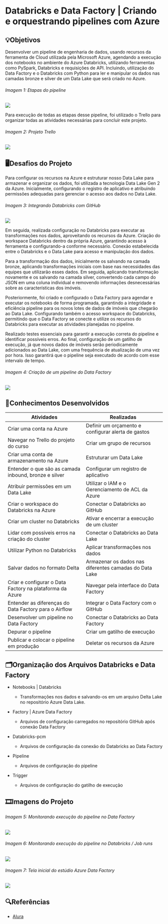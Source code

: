 # Databricks e Data Factory | Criando e orquestrando pipelines com Azure

## 💡Objetivos
Desenvolver um pipeline de engenharia de dados, usando recursos da ferramenta de Cloud utilizada pela Microsoft Azure, agendando a execução dos notebooks no ambiente do Azure Databricks, utilizando ferramentas como PySpark, Databricks e requisições de API. Incluindo, utilização do Data Factory e o Databricks com Python para ler e manipular os dados nas camadas bronze e silver de um Data Lake que será criado no Azure.

###### Imagem 1: Etapas do pipeline
<img src="/img/etapas-pipeline.png">

Para execução de todas as etapas desse pipeline, foi utilizado o Trello para organizar todas as atividades necessárias para concluir este projeto.

###### Imagem 2: Projeto Trello 
<img src="/img/trello-projeto.png">

## 🖥️Desafios do Projeto
Para configurar os recursos na Azure e estruturar nosso Data Lake para armazenar e organizar os dados, foi utilizada a tecnologia Data Lake Gen 2 da Azure. Inicialmente, configurando o registro de aplicativo e atribuindo permissões adequadas para gerenciar o acesso aos dados no Data Lake.

###### Imagem 3: Integrando Databricks com GitHub
<img src="/img/img-databricks-github.png">

Em seguida, realizada configuração no Databricks para executar as transformações nos dados, aproveitando os recursos da Azure. Criação do workspace Databricks dentro da própria Azure, garantindo acesso à ferramenta e configurando-a conforme necessário. Conexão estabelecida entre o Databricks e o Data Lake para acesso e manipulação dos dados.

Para a transformação dos dados, inicialmente os salvando na camada bronze, aplicando transformações iniciais com base nas necessidades das equipes que utilizarão esses dados. Em seguida, aplicando transformação novamente e os salvando na camada silver, convertendo cada campo do JSON em uma coluna individual e removendo informações desnecessárias sobre as características dos imóveis.

Posteriormente, foi criado e configurado o Data Factory para agendar e executar os notebooks de forma programada, garantindo a integridade e eficiência pipeline para os novos lotes de dados de imóveis que chegarão ao Data Lake. Configurando também o acesso workspace do Databricks, permitindo que o Data Factory se conecte e utilize os recursos do Databricks para executar as atividades planejadas no pipeline.

Realizado testes essenciais para garantir a execução correta do pipeline e identificar possíveis erros. Ao final, configuração de um gatilho de execução, já que novos dados de imóveis serão periodicamente adicionados ao Data Lake, com uma frequência de atualização de uma vez por hora. Isso garantirá que o pipeline seja executado de acordo com esse intervalo de tempo.

###### Imagem 4: Criação de um pipeline do Data Factory
<img src="/img/pipeline-datafactory.png">

## 📄Conhecimentos Desenvolvidos
|Atividades|Realizadas |
|----------|-----------|
| Criar uma conta na Azure | Definir um orçamento e configurar alerta de gastos |
| Navegar no Trello do projeto do curso | Criar um grupo de recursos |
| Criar uma conta de armazenamento na Azure | Estruturar um Data Lake |
| Entender o que são as camada inbound, bronze e silver | Configurar um registro de aplicativo |
| Atribuir permissões em um Data Lake | Utilizar o IAM e o Gerenciamento de ACL da Azure |
| Criar o workspace do Databricks na Azure | Conectar o Databricks ao GitHub |
| Criar um cluster no Databricks | Ativar e encerrar a execução de um cluster |
| Lidar com possíveis erros na criação do cluster | Conectar o Databricks ao Data Lake |
| Utilizar Python no Databricks | Aplicar transformações nos dados |
| Salvar dados no formato Delta | Armazenar os dados nas diferentes camadas do Data Lake |
| Criar e configurar o Data Factory na plataforma da Azure | Navegar pela interface do Data Factory |
| Entender as diferenças do Data Factory para o Airflow | Integrar o Data Factory com o GitHub |
| Desenvolver um pipeline no Data Factory | Conectar o Databricks ao Data Factory |
| Depurar o pipeline | Criar um gatilho de execução |
| Publicar e colocar o pipeline em produção | Deletar os recursos da Azure |

##  🗂️Organização dos Arquivos Databricks e Data Factory
* Notebooks | Databricks
    - Transformações nos dados e salvando-os em um arquivo Delta Lake no repositório Azure Data Lake.

* Factory | Azure Data Factory
    - Arquivos de configuração carregados no repositório GitHub após conexão Data Factory

* Databricks-pcm
    - Arquivos de configuração da conexão do Databricks ao Data Factory

* Pipeline
    - Arquivos de configuração do pipeline

* Trigger
    - Arquivos de configuração do gatilho de execução

## 🎞️Imagens do Projeto

###### Imagem 5: Monitorando execução do pipeline no Data Factory
<img src="/img/monitorando-execucao-pipeline.png">

###### Imagem 6: Monitorando execução do pipeline no Databricks / Job runs
<img src="/img/monitorando-execucao-pipeline-databricks.png">

###### Imagem 7: Tela inicial do estúdio Azure Data Factory
<img src="/img/estudio-azure-data-factory.png">

## 🔍Referências
- [Alura](https://www.alura.com.br/)